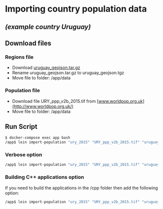 # Importing country population data
## _(example country Uruguay)_

## Download files

### Regions file
* Download [uruguay_geojson.tar.gz](https://github.com/instedd/planwise/files/1803300/uruguay_geojson.tar.gz)
* Rename uruguay_geojson.tar.gz to uruguay_geojson.tgz
* Move file to folder: /app/data
### Population file
* Download file URY_ppp_v2b_2015.tif from [www.worldpop.org.uk](http://www.worldpop.org.uk/)
* Move file to folder: /app/data

## Run Script
```sh
$ docker-compose exec app bash
/app$ lein import-population "ury_2015" "URY_ppp_v2b_2015.tif" "uruguay"
```

### Verbose option
```sh
/app$ lein import-population "ury_2015" "URY_ppp_v2b_2015.tif" "uruguay" --verbose
```

### Building C++ applications option
If you need to build the applications in the /cpp folder then add the following option:
```sh
/app$ lein import-population "ury_2015" "URY_ppp_v2b_2015.tif" "uruguay" --build-cpp
```
